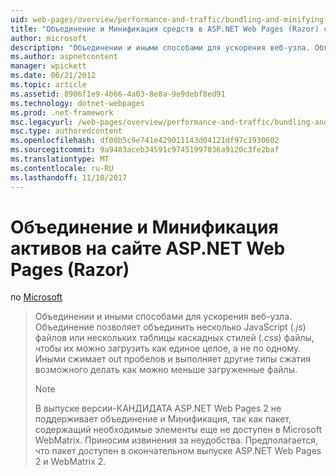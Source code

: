 ```yaml
---
uid: web-pages/overview/performance-and-traffic/bundling-and-minifying-assets-in-an-aspnet-web-pages-razor-site
title: "Объединение и Минификация средств в ASP.NET Web Pages (Razor) сайта | Документы Microsoft"
author: microsoft
description: "Объединении и иными способами для ускорения веб-узла. Объединение позволяет объединять несколько файлов JavaScript (JS-) или несколько таблицы каскадных стилей (..."
ms.author: aspnetcontent
manager: wpickett
ms.date: 06/21/2012
ms.topic: article
ms.assetid: 8906f1e9-4b66-4a03-8e8a-9e9debf8ed91
ms.technology: dotnet-webpages
ms.prod: .net-framework
msc.legacyurl: /web-pages/overview/performance-and-traffic/bundling-and-minifying-assets-in-an-aspnet-web-pages-razor-site
msc.type: authoredcontent
ms.openlocfilehash: df00b5c9e741e429011143d04121df97c1930602
ms.sourcegitcommit: 9a9483aceb34591c97451997036a9120c3fe2baf
ms.translationtype: MT
ms.contentlocale: ru-RU
ms.lasthandoff: 11/10/2017
---
```

<a name="bundling-and-minifying-assets-in-an-aspnet-web-pages-razor-site"></a>Объединение и Минификация активов на сайте ASP.NET Web Pages (Razor)
====================
по [Microsoft](https://github.com/microsoft)

> Объединении и иными способами для ускорения веб-узла. Объединение позволяет объединить несколько JavaScript (*.js*) файлов или нескольких таблицы каскадных стилей (*.css*) файлы, чтобы их можно загрузить как единое целое, а не по одному. Иными сжимает out пробелов и выполняет другие типы сжатия возможного делать как можно меньше загруженные файлы.
> 
> > [!NOTE]
> > В выпуске версии-КАНДИДАТА ASP.NET Web Pages 2 не поддерживает объединение и Минификация, так как пакет, содержащий необходимые элементы еще не доступен в Microsoft WebMatrix. Приносим извинения за неудобства. Предполагается, что пакет доступен в окончательном выпуске ASP.NET Web Pages 2 и WebMatrix 2.
